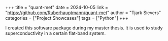 +++
title = "quant-met"
date = 2024-10-05
link = "https://github.com/Ruberhauptmann/quant-met"
author = "Tjark Sievers"
categories = ["Project Showcases"]
tags = ["Python"]
+++

I created this software package during my master thesis.
It is used to study superconductivity in a certain flat-band system.
